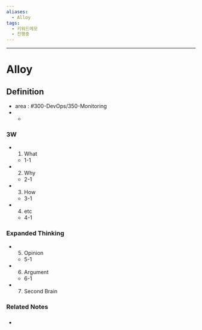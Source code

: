 ```yaml
---
aliases:
  - Alloy
tags:
  - 키워드메모
  - 진행중
---
```


---

# Alloy

## Definition
- area : #300-DevOps/350-Monitoring 
- -

### 3W
- 1. What
	-  1-1
- 2. Why
	- 2-1
- 3. How
	- 3-1
- 4. etc
	- 4-1

### Expanded Thinking
- 5. Opinion
	- 5-1
- 6. Argument
	- 6-1
- 7. Second Brain

### Related Notes
- ###